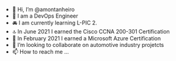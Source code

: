 - 👋 Hi, I’m @amontanheiro
- 👀 I am a DevOps Engineer
- 🚘 I am currently learning L-PIC 2.
- 🔝 In June 2021 I earned the Cisco CCNA 200-301 Certification
- 🚀 In February 2021 I earned a Microsoft Azure Certification 
- 🚁 I’m looking to collaborate on automotive industry projetcts
- 📫 How to reach me ...

<!---
amontanheiro/amontanheiro is a ✨ special ✨ repository because its `README.md` (this file) appears on your GitHub profile.
You can click the Preview link to take a look at your changes.
--->
